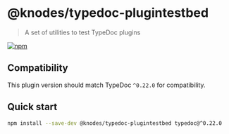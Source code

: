 <!-- HEADER -->
# @knodes/typedoc-plugintestbed

> A set of utilities to test TypeDoc plugins

[![npm](https://img.shields.io/npm/v/knodes/typedoc-plugintestbed)](https://www.npmjs.com/package/@knodes/typedoc-plugintestbed)

## Compatibility

This plugin version should match TypeDoc `^0.22.0` for compatibility.

## Quick start

```sh
npm install --save-dev @knodes/typedoc-plugintestbed typedoc@^0.22.0
```

<!-- HEADER end -->
